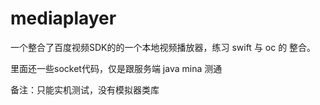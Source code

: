 # mediaplayer
一个整合了百度视频SDK的的一个本地视频播放器，练习 swift 与 oc 的 整合。

里面还一些socket代码，仅是跟服务端 java mina 测通


备注：只能实机测试，没有模拟器类库
